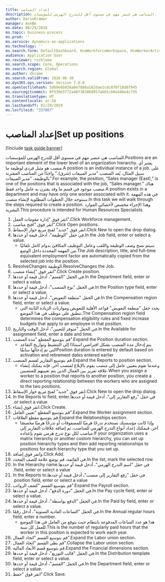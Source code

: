 ```yaml
---
title: إعداد المناصب
description: المناصب هي عنصر مهم في مستوى أقل للتدرج الهرمي للمؤسسات.
author: DarinKramer
manager: AnnBe
ms.date: 08/29/2018
ms.topic: business-process
ms.prod: ''
ms.service: dynamics-ax-applications
ms.technology: ''
ms.search.form: DefaultDashboard, HcmWorkforceWorkspace, HcmWorkerActivityChart, HcmAllWorkersListPart, HcmPosition, HcmPositionNewPosition, HcmJobLookup, HcmPositionReportsToDialog, HcmPositionLookup, FinancialDimensionDefaultTemplatesLookup, DimensionLookup
audience: Application User
ms.reviewer: rschloma
ms.search.scope: Core, Operations
ms.search.region: Global
ms.author: dkrame
ms.search.validFrom: 2016-06-30
ms.dyn365.ops.version: Version 7.0.0
ms.openlocfilehash: 5d69e6b926a047888a162dae1cdc870718d8f945
ms.sourcegitcommit: 0f530e5f72a40f383868957a6b5cb0e446e4c795
ms.translationtype: HT
ms.contentlocale: ar-SA
ms.lasthandoff: 01/29/2019
ms.locfileid: "337867"
---
```

# <a name="set-up-positions"></a><span data-ttu-id="02172-103">إعداد المناصب</span><span class="sxs-lookup"><span data-stu-id="02172-103">Set up positions</span></span>

[!include [task guide banner](../../includes/task-guide-banner.md)]

<span data-ttu-id="02172-104">المناصب هي عنصر مهم في مستوى أقل للتدرج الهرمي للمؤسسات.</span><span class="sxs-lookup"><span data-stu-id="02172-104">Positions are an important element of the lower level of an organization hierarchy.</span></span> <span data-ttu-id="02172-105">يعتبر أي منصب هو مثيل فردي لوظيفة ما.</span><span class="sxs-lookup"><span data-stu-id="02172-105">A position is an individual instance of a job.</span></span> <span data-ttu-id="02172-106">على سبيل المثال، يُعد المنصب "مدير المبيعات (شرق)،" واحدًا من المناصب المقترنة بالوظيفة، "مدير المبيعات".</span><span class="sxs-lookup"><span data-stu-id="02172-106">For example, the position, “Sales manager (East),” is one of the positions that is associated with the job, “Sales manager.”</span></span> <span data-ttu-id="02172-107">هناك منصب موجود في قسم ما وقد يقترن به عامل واحد فقط.</span><span class="sxs-lookup"><span data-stu-id="02172-107">A position exists in a department and may have only one worker associated with it.</span></span> <span data-ttu-id="02172-108">في هذه المهمة سنتوجه خلال الخطوات المطلوبة لإنشاء منصب.</span><span class="sxs-lookup"><span data-stu-id="02172-108">In this task we will walk through the steps required to create a position.</span></span> <span data-ttu-id="02172-109">وهذا الإجراء مخصص لأخصائي الموارد البشرية.</span><span class="sxs-lookup"><span data-stu-id="02172-109">This procedure is intended for Human Resources Specialists.</span></span>

1. <span data-ttu-id="02172-110">انقر فوق "إدارة مقومات العمل".</span><span class="sxs-lookup"><span data-stu-id="02172-110">Click Workforce management.</span></span>
2. <span data-ttu-id="02172-111">انقر فوق "افتح مناصب".</span><span class="sxs-lookup"><span data-stu-id="02172-111">Click Open positions.</span></span>
3. <span data-ttu-id="02172-112">انقر فوق "جديد" لفتح مربع حوار الإسقاط‬.</span><span class="sxs-lookup"><span data-stu-id="02172-112">Click New to open the drop dialog.</span></span>
4. <span data-ttu-id="02172-113">في حقل "الوظيفة"، أدخل قيمة أو حددها.</span><span class="sxs-lookup"><span data-stu-id="02172-113">In the Job field, enter or select a value.</span></span>
    * <span data-ttu-id="02172-114">سيتم نسخ وصف الوظيفة واللقب وعامل التوظيف المكافئ بدوام كامل تلقائيًا من المهمة المحددة داخل الوضع.</span><span class="sxs-lookup"><span data-stu-id="02172-114">The Job description, title, and full-time equivalent employment factor are automatically copied from the selected job into the position.</span></span>  
5. <span data-ttu-id="02172-115">ResolveChanges الوظيفة.</span><span class="sxs-lookup"><span data-stu-id="02172-115">ResolveChanges the Job.</span></span>
6. <span data-ttu-id="02172-116">انقر فوق "إنشاء منصب".</span><span class="sxs-lookup"><span data-stu-id="02172-116">Click Create position.</span></span>
7. <span data-ttu-id="02172-117">في الحقل "القسم"، أدخل قيمة أو حددها.</span><span class="sxs-lookup"><span data-stu-id="02172-117">In the Department field, enter or select a value.</span></span>
8. <span data-ttu-id="02172-118">في الحقل "نوع المنصب"، أدخل قيمة أو حددها.</span><span class="sxs-lookup"><span data-stu-id="02172-118">In the Position type field, enter or select a value.</span></span>
9. <span data-ttu-id="02172-119">في الحقل "منطقة التعويض"، أدخل قيمة أو حددها.</span><span class="sxs-lookup"><span data-stu-id="02172-119">In the Compensation region field, enter or select a value.</span></span>
    * <span data-ttu-id="02172-120">يحدد حقل "منطقة التعويض" قواعد الأهلية للتعويض وموازنات الزيادة الثابتة التي تنطبق على موظف في هذا الموضع.</span><span class="sxs-lookup"><span data-stu-id="02172-120">The Compensation region field determines the compensation eligibility rules and fixed increase budgets that apply to an employee in that position.</span></span>  
10. <span data-ttu-id="02172-121">في الحقل "متوفر للتعيين‬"، أدخل الوقت والتاريخ.</span><span class="sxs-lookup"><span data-stu-id="02172-121">In the Available for assignment field, enter a date and time.</span></span>
11. <span data-ttu-id="02172-122">قم بتوسيع المقطع "مدة المنصب".</span><span class="sxs-lookup"><span data-stu-id="02172-122">Expand the Position duration section.</span></span>
    * <span data-ttu-id="02172-123">يتم إدخال مدة المنصب بشكل افتراضي استنادًا إلى التنشيط وتواريخ التقاعد التي تم إدخالها سابقًا</span><span class="sxs-lookup"><span data-stu-id="02172-123">Position duration is entered by default based on activation and retirement dates entered earlier</span></span>  
12. <span data-ttu-id="02172-124">قم بتوسيع التقارير لقسم المنصب.</span><span class="sxs-lookup"><span data-stu-id="02172-124">Expand the Reports to position section.</span></span>
    * <span data-ttu-id="02172-125">وعندما تقوم بتعيين عامل إلى منصب يقوم بالإبلاغ لمنصب آخر، فإنه يمكنك إنشاء علاقة تقرير بين العمال الذين يتم تعيينهم للمنصبين.</span><span class="sxs-lookup"><span data-stu-id="02172-125">When you assign a worker to a position that reports to another position, you create a direct reporting relationship between the workers who are assigned to the two positions.</span></span>  
13. <span data-ttu-id="02172-126">انقر فوق "جديد" لفتح مربع حوار الإسقاط‬.</span><span class="sxs-lookup"><span data-stu-id="02172-126">Click New to open the drop dialog.</span></span>
14. <span data-ttu-id="02172-127">في حقل "‏‫رفع التقارير إلى"، أدخل قيمة أو حددها.</span><span class="sxs-lookup"><span data-stu-id="02172-127">In the Reports to field, enter or select a value.</span></span>
15. <span data-ttu-id="02172-128">انقر فوق إنشاء.</span><span class="sxs-lookup"><span data-stu-id="02172-128">Click Create.</span></span>
16. <span data-ttu-id="02172-129">قم بتوسيع المقطع "تعيين العامل".</span><span class="sxs-lookup"><span data-stu-id="02172-129">Expand the Worker assignment section.</span></span>
17. <span data-ttu-id="02172-130">قم بتوسيع مقطع العلاقات.</span><span class="sxs-lookup"><span data-stu-id="02172-130">Expand the Relationships section.</span></span>
    * <span data-ttu-id="02172-131">وإذا كانت مؤسستك تستخدم تدرجًا هرميًا للمصفوفات أو تدرجًا هرميًا مخصصًا آخر، فيمكنك إعداد أنواع التدرج الهرمي للمناصب، ثم إضافة علاقات التقارير إلى مناصب لكل نوع تدرج هرمي تقوم بإعداده.</span><span class="sxs-lookup"><span data-stu-id="02172-131">If your organization uses a matrix hierarchy or another custom hierarchy, you can set up position hierarchy types and then add reporting relationships to positions for each hierarchy type that you set up.</span></span>  
18. <span data-ttu-id="02172-132">وانقر فوق إضافة.</span><span class="sxs-lookup"><span data-stu-id="02172-132">Click Add.</span></span>
19. <span data-ttu-id="02172-133">في القائمة، قم بوضع علامة للصف المحدد.</span><span class="sxs-lookup"><span data-stu-id="02172-133">In the list, mark the selected row.</span></span>
20. <span data-ttu-id="02172-134">في حقل "‏‫اسم التدرج الهرمي"، أدخل قيمة أو حددها.</span><span class="sxs-lookup"><span data-stu-id="02172-134">In the Hierarchy name field, enter or select a value.</span></span>
21. <span data-ttu-id="02172-135">في حقل "‏‫رفع التقارير إلى منصب"، أدخل قيمة أو حددها.</span><span class="sxs-lookup"><span data-stu-id="02172-135">In the Reports to position field, enter or select a value.</span></span>
22. <span data-ttu-id="02172-136">قم بتوسيع القسم "كشف الرواتب".</span><span class="sxs-lookup"><span data-stu-id="02172-136">Expand the Payroll section.</span></span>
23. <span data-ttu-id="02172-137">في الحقل "دورة الدفع"، أدخل قيمة أو حددها.</span><span class="sxs-lookup"><span data-stu-id="02172-137">In the Pay cycle field, enter or select a value.</span></span>
24. <span data-ttu-id="02172-138">في الحقل "الدفع بواسطة"، أدخل قيمة أو حددها.</span><span class="sxs-lookup"><span data-stu-id="02172-138">In the Paid by field, enter or select a value.</span></span>
25. <span data-ttu-id="02172-139">في الحقل "الساعات العادية السنوية"، أدخل رقمًا.</span><span class="sxs-lookup"><span data-stu-id="02172-139">In the Annual regular hours field, enter a number.</span></span>
    * <span data-ttu-id="02172-140">هذا هو عدد الساعات المدفوعة بانتظام حيث يتوقع من العامل في هذا الموضع للعمل كل سنة.</span><span class="sxs-lookup"><span data-stu-id="02172-140">This is the number of regularly paid hours that the worker in this position is expected to work each year.</span></span>  
26. <span data-ttu-id="02172-141">قم بتوسيع القسم "اتحاد العمال".</span><span class="sxs-lookup"><span data-stu-id="02172-141">Expand the Labor union section.</span></span>
27. <span data-ttu-id="02172-142">قم بطي القسم "اتحاد العمال".</span><span class="sxs-lookup"><span data-stu-id="02172-142">Collapse the Labor union section.</span></span>
28. <span data-ttu-id="02172-143">قم بتوسيع قسم الأبعاد المالية.</span><span class="sxs-lookup"><span data-stu-id="02172-143">Expand the Financial dimensions section.</span></span>
29. <span data-ttu-id="02172-144">في الحقل "قالب التوزيع"، أدخل قيمة أو حددها.</span><span class="sxs-lookup"><span data-stu-id="02172-144">In the Distribution template field, enter or select a value.</span></span>
30. <span data-ttu-id="02172-145">في الحقل "القسم"، أدخل قيمة أو حددها.</span><span class="sxs-lookup"><span data-stu-id="02172-145">In the Department field, enter or select a value.</span></span>
31. <span data-ttu-id="02172-146">انقر فوق "حفظ".</span><span class="sxs-lookup"><span data-stu-id="02172-146">Click Save.</span></span>

